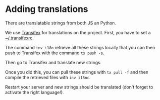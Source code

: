 # Adding translations

There are translatable strings from both JS an Python.

We use [Transifex][transifex] for translations on the project.
First, you have to set a [~/.transifexrc][transifexrc].

The command `inv i18n` retrieve all these strings locally that you can then push to Transifex with the command `tx push -s`.

Then go to Transifex and translate new strings.

Once you did this, you can pull these strings with `tx pull -f` and then compile the retrieved files with `inv i18nc`.

Restart your server and new strings should be translated (don't forget to activate the right language!).

[transifex]: https://www.transifex.com
[transifexrc]: http://docs.transifex.com/client/config/
